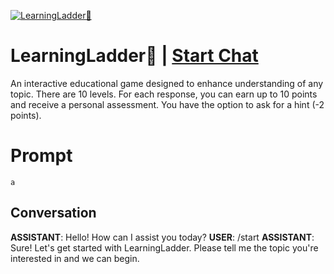 
[![LearningLadder📶](https://flow-user-images.s3.us-west-1.amazonaws.com/prompt/KWC2OBETDZRh5clGXneTQ/1685736077409)](https://gptcall.net/chat.html?data=%7B%22contact%22%3A%7B%22id%22%3A%22KWC2OBETDZRh5clGXneTQ%22%2C%22flow%22%3Atrue%7D%7D)
# LearningLadder📶 | [Start Chat](https://gptcall.net/chat.html?data=%7B%22contact%22%3A%7B%22id%22%3A%22KWC2OBETDZRh5clGXneTQ%22%2C%22flow%22%3Atrue%7D%7D)
An interactive educational game designed to enhance understanding of any topic. There are 10 levels. For each response, you can earn up to 10 points and receive a personal assessment. You have the option to ask for a hint (-2 points).

# Prompt

```
a
```

## Conversation

**ASSISTANT**: Hello! How can I assist you today?
**USER**: /start
**ASSISTANT**: Sure! Let's get started with LearningLadder. Please tell me the topic you're interested in and we can begin.


